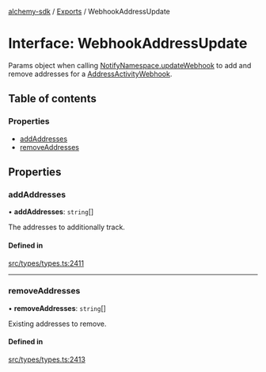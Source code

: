 [alchemy-sdk](../README.md) / [Exports](../modules.md) / WebhookAddressUpdate

# Interface: WebhookAddressUpdate

Params object when calling [NotifyNamespace.updateWebhook](../classes/NotifyNamespace.md#updatewebhook) to add and
remove addresses for a [AddressActivityWebhook](AddressActivityWebhook.md).

## Table of contents

### Properties

- [addAddresses](WebhookAddressUpdate.md#addaddresses)
- [removeAddresses](WebhookAddressUpdate.md#removeaddresses)

## Properties

### addAddresses

• **addAddresses**: `string`[]

The addresses to additionally track.

#### Defined in

[src/types/types.ts:2411](https://github.com/alchemyplatform/alchemy-sdk-js/blob/8dc500a/src/types/types.ts#L2411)

___

### removeAddresses

• **removeAddresses**: `string`[]

Existing addresses to remove.

#### Defined in

[src/types/types.ts:2413](https://github.com/alchemyplatform/alchemy-sdk-js/blob/8dc500a/src/types/types.ts#L2413)
